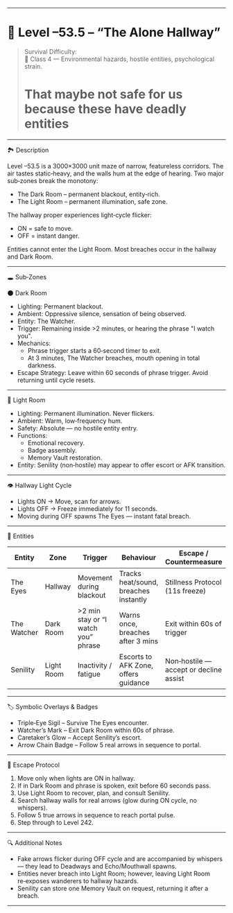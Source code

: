 
---

# 📜 Level –53.5 – “The Alone Hallway”

>Survival Difficulty:  
>🔴 Class 4 — Environmental hazards, hostile entities, psychological strain.
> # That maybe not safe for us because these have deadly entities 

---

🏞️ Description

Level –53.5 is a 3000×3000 unit maze of narrow, featureless corridors. The air tastes static‑heavy, and the walls hum at the edge of hearing. Two major sub‑zones break the monotony:

- The Dark Room – permanent blackout, entity‑rich.  
- The Light Room – permanent illumination, safe zone.

The hallway proper experiences light‑cycle flicker:  
- ON = safe to move.  
- OFF = instant danger.  

Entities cannot enter the Light Room. Most breaches occur in the hallway and Dark Room.

---

🕳️ Sub‑Zones

🌑 Dark Room
- Lighting: Permanent blackout.  
- Ambient: Oppressive silence, sensation of being observed.  
- Entity: The Watcher.  
- Trigger: Remaining inside >2 minutes, or hearing the phrase "I watch you".  
- Mechanics:  
  - Phrase trigger starts a 60‑second timer to exit.  
  - At 3 minutes, The Watcher breaches, mouth opening in total darkness.  
- Escape Strategy: Leave within 60 seconds of phrase trigger. Avoid returning until cycle resets.

---

🔆 Light Room
- Lighting: Permanent illumination. Never flickers.  
- Ambient: Warm, low‑frequency hum.  
- Safety: Absolute — no hostile entity entry.  
- Functions:  
  - Emotional recovery.  
  - Badge assembly.  
  - Memory Vault restoration.  
- Entity: Senility (non‑hostile) may appear to offer escort or AFK transition.

---

👁️ Hallway Light Cycle
- Lights ON → Move, scan for arrows.  
- Lights OFF → Freeze immediately for 11 seconds.  
- Moving during OFF spawns The Eyes — instant fatal breach.

---

📜 Entities

| Entity       | Zone         | Trigger                             | Behaviour                            | Escape / Countermeasure               |
|--------------|--------------|-------------------------------------|---------------------------------------|----------------------------------------|
| The Eyes | Hallway      | Movement during blackout            | Tracks heat/sound, breaches instantly| Stillness Protocol (11s freeze)        |
| The Watcher | Dark Room | >2 min stay or “I watch you” phrase | Warns once, breaches after 3 mins     | Exit within 60s of trigger              |
| Senility | Light Room   | Inactivity / fatigue                | Escorts to AFK Zone, offers guidance  | Non‑hostile — accept or decline assist |

---

🏷️ Symbolic Overlays & Badges

- Triple‑Eye Sigil – Survive The Eyes encounter.  
- Watcher’s Mark – Exit Dark Room within 60s of phrase.  
- Caretaker’s Glow – Accept Senility’s escort.  
- Arrow Chain Badge – Follow 5 real arrows in sequence to portal.  

---

🧭 Escape Protocol

1. Move only when lights are ON in hallway.  
2. If in Dark Room and phrase is spoken, exit before 60 seconds pass.  
3. Use Light Room to recover, plan, and consult Senility.  
4. Search hallway walls for real arrows (glow during ON cycle, no whispers).  
5. Follow 5 true arrows in sequence to reach portal pulse.  
6. Step through to Level 242.

---

🔍 Additional Notes
- Fake arrows flicker during OFF cycle and are accompanied by whispers — they lead to Deadways and Echo/Mouthwall spawns.  
- Entities never breach into Light Room; however, leaving Light Room re‑exposes wanderers to hallway hazards.  
- Senility can store one Memory Vault on request, returning it after a breach.

---
